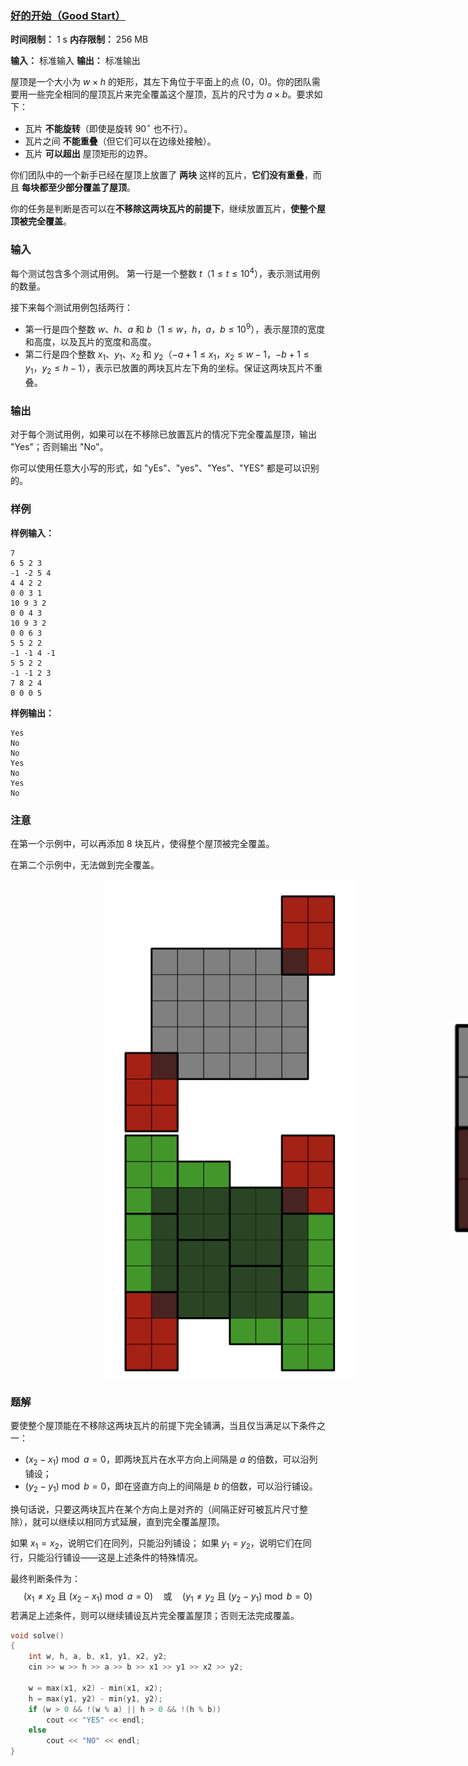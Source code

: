 ### [好的开始（Good Start）](https://codeforces.com/contest/2113/problem/B)

**时间限制：** 1 s
**内存限制：** 256 MB

**输入：** 标准输入
**输出：** 标准输出



屋顶是一个大小为 $w \times h$ 的矩形，其左下角位于平面上的点 $(0$，$0)$。你的团队需要用一些完全相同的屋顶瓦片来完全覆盖这个屋顶，瓦片的尺寸为 $a \times b$。要求如下：

- 瓦片 **不能旋转**（即使是旋转 $90^\circ$ 也不行）。
- 瓦片之间 **不能重叠**（但它们可以在边缘处接触）。
- 瓦片 **可以超出** 屋顶矩形的边界。

你们团队中的一个新手已经在屋顶上放置了 **两块** 这样的瓦片，**它们没有重叠**，而且 **每块都至少部分覆盖了屋顶**。

你的任务是判断是否可以在**不移除这两块瓦片的前提下**，继续放置瓦片，**使整个屋顶被完全覆盖**。







### 输入

每个测试包含多个测试用例。
 第一行是一个整数 $t$（$1 \le t \le 10^4$），表示测试用例的数量。

接下来每个测试用例包括两行：

- 第一行是四个整数 $w$、$h$、$a$ 和 $b$（$1 \le w$，$h$，$a$，$b \le 10^9$），表示屋顶的宽度和高度，以及瓦片的宽度和高度。
- 第二行是四个整数 $x_1$、$y_1$、$x_2$ 和 $y_2$（$-a + 1 \le x_1$，$x_2 \le w - 1$，$-b + 1 \le y_1$，$y_2 \le h - 1$），表示已放置的两块瓦片左下角的坐标。保证这两块瓦片不重叠。





### 输出

对于每个测试用例，如果可以在不移除已放置瓦片的情况下完全覆盖屋顶，输出 "Yes"；否则输出 "No"。

你可以使用任意大小写的形式，如 "yEs"、"yes"、"Yes"、"YES" 都是可以识别的。





### 样例

**样例输入：**

```
7
6 5 2 3
-1 -2 5 4
4 4 2 2
0 0 3 1
10 9 3 2
0 0 4 3
10 9 3 2
0 0 6 3
5 5 2 2
-1 -1 4 -1
5 5 2 2
-1 -1 2 3
7 8 2 4
0 0 0 5
```



**样例输出：**

```
Yes
No
No
Yes
No
Yes
No
```





### 注意
在第一个示例中，可以再添加 8 块瓦片，使得整个屋顶被完全覆盖。

在第二个示例中，无法做到完全覆盖。

<div style="display: flex; align-items: center;">
  <img src="assets/2025-07-09-01.png" style="zoom: 100%; height: 800px; margin-left: 150px;">
  <img src="assets/2025-07-09-02.png" style="zoom: 100%; height: 350px; margin-left: 150px;">
</div> 





### 题解

要使整个屋顶能在不移除这两块瓦片的前提下完全铺满，当且仅当满足以下条件之一：

- $(x_2 - x_1) \bmod a = 0$，即两块瓦片在水平方向上间隔是 $a$ 的倍数，可以沿列铺设；
- $(y_2 - y_1) \bmod b = 0$，即在竖直方向上的间隔是 $b$ 的倍数，可以沿行铺设。

换句话说，只要这两块瓦片在某个方向上是对齐的（间隔正好可被瓦片尺寸整除），就可以继续以相同方式延展，直到完全覆盖屋顶。

如果 $x_1 = x_2$，说明它们在同列，只能沿列铺设；
如果 $y_1 = y_2$，说明它们在同行，只能沿行铺设——这是上述条件的特殊情况。

最终判断条件为：
$$
(x_1 \ne x_2 \text{ 且 } (x_2 - x_1) \bmod a = 0) \quad \text{或} \quad (y_1 \ne y_2 \text{ 且 } (y_2 - y_1) \bmod b = 0)
$$
若满足上述条件，则可以继续铺设瓦片完全覆盖屋顶；否则无法完成覆盖。



```cpp
void solve()
{
	int w, h, a, b, x1, y1, x2, y2;
	cin >> w >> h >> a >> b >> x1 >> y1 >> x2 >> y2;

	w = max(x1, x2) - min(x1, x2);
	h = max(y1, y2) - min(y1, y2);
	if (w > 0 && !(w % a) || h > 0 && !(h % b))
		cout << "YES" << endl;
	else
		cout << "NO" << endl;
}
```
